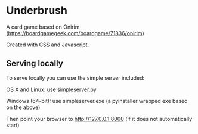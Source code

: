 # Underbrush
A card game based on Onirim (https://boardgamegeek.com/boardgame/71836/onirim)

Created with CSS and Javascript.

## Serving locally

To serve locally you can use the simple server included:

OS X and Linux: use simpleserver.py

Windows (64-bit): use simpleserver.exe
(a pyinstaller wrapped exe based on the above)

Then point your browser to http://127.0.0.1:8000
(if it does not automatically start)
